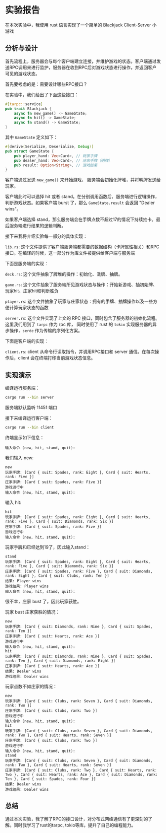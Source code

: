 # 实验报告

在本次实验中，我使用 rust 语言实现了一个简单的 Blackjack Client-Server 小游戏 

## 分析与设计

首先流程上，服务器会与每个客户端建立连接，并维护游戏的状态。客户端通过发送RPC调用来进行监护，服务器在收到RPC后对游戏状态进行操作，并返回客户可见的游戏状态。

首先要考虑的是：需要设计哪些RPC接口？ 

在实验中，我们给出了下面这些接口：

```rust
#[tarpc::service]
pub trait Blackjack {
    async fn new_game() -> GameState;
    async fn hit() -> GameState;
    async fn stand() -> GameState;
}
```

其中 `GameState` 定义如下：

```rust
#[derive(Serialize, Deserialize, Debug)]
pub struct GameState {
    pub player_hand: Vec<Card>, // 玩家手牌
    pub dealer_hand: Vec<Card>, // 庄家手牌（明牌）
    pub result: Option<String>, // 游戏结果
}
```

客户端通过发送 `new_game()` 来开始游戏， 服务端会初始化牌堆，并将明牌发送给玩家。

客户端此时可以选择 hit 或者 stand。在分别调用函数后，服务端进行逻辑操作，判断游戏状态。如果客户端 burst 了，那么 `GameState.result` 会返回 "Dealer wins"。

如果客户端选择 stand，那么服务端会在手牌点数不超过17的情况下持续抽卡。最后服务端进行结果的逻辑判断。

接下来我将介绍实验每一部分的具体实现：

`lib.rs`: 这个文件提供了客户端服务端都需要的数据结构（卡牌属性相关）和RPC接口。在编译的时候，这一部分作为库文件被提供给客户端与服务端

下面是服务端的实现：

`deck.rs`: 这个文件抽象了牌堆的操作：初始化、洗牌、抽牌。

`game.rs`: 这个文件抽象了服务端所见游戏状态与操作：开始新游戏、抽初始牌、玩家hit、庄家hit和判断胜负

`player.rs`: 这个文件抽象了玩家与庄家状态：拥有的手牌、抽牌操作以及一些方便计算玩家状态的函数

`server.rs`: 这个文件实现了上文的 RPC 接口，同时包含了服务器的初始化流程。这里我们用到了 `tarpc` 作为 rpc 库， 同时使用了 rust 的 `tokio` 实现服务器的异步操作，`serde` 作为传输的序列化方案。  

下面是客户端的实现：

`client.rs`: client 从命令行读取指令，并调用RPC接口和 server 通信。在每次操作后，client 会在终端打印当前游戏状态信息。

## 实现演示

编译运行服务端：

```bash
cargo run --bin server
```

服务端默认监听 11451 端口

接下来编译运行客户端：

```bash
cargo run --bin client
```

终端显示如下信息：

```
输入命令 (new, hit, stand, quit):
```

我们输入 new:

```
new
玩家手牌: [Card { suit: Spades, rank: Eight }, Card { suit: Hearts, rank: Five }]
庄家手牌: [Card { suit: Spades, rank: Five }]
游戏进行中
输入命令 (new, hit, stand, quit):
```

输入 hit:

```
hit
玩家手牌: [Card { suit: Spades, rank: Eight }, Card { suit: Hearts, rank: Five }, Card { suit: Diamonds, rank: Six }]
庄家手牌: [Card { suit: Spades, rank: Five }]
游戏进行中
输入命令 (new, hit, stand, quit):
```

玩家手牌和已经达到19了，因此输入stand：

```
stand
玩家手牌: [Card { suit: Spades, rank: Eight }, Card { suit: Hearts, rank: Five }, Card { suit: Diamonds, rank: Six }]
庄家手牌: [Card { suit: Spades, rank: Five }, Card { suit: Diamonds, rank: Eight }, Card { suit: Clubs, rank: Ten }]
结果: Player wins
游戏结果: Player wins
输入命令 (new, hit, stand, quit):
```

很不幸，庄家 bust 了，因此玩家获胜。

玩家 bust 庄家获胜的情况：

```
new
玩家手牌: [Card { suit: Diamonds, rank: Nine }, Card { suit: Spades, rank: Ten }]
庄家手牌: [Card { suit: Hearts, rank: Ace }]
游戏进行中
输入命令 (new, hit, stand, quit):
hit
玩家手牌: [Card { suit: Diamonds, rank: Nine }, Card { suit: Spades, rank: Ten }, Card { suit: Diamonds, rank: Eight }]
庄家手牌: [Card { suit: Hearts, rank: Ace }]
结果: Dealer wins
游戏结果: Dealer wins
```

玩家点数不如庄家的情况：

```
new
玩家手牌: [Card { suit: Clubs, rank: Seven }, Card { suit: Diamonds, rank: Two }]
庄家手牌: [Card { suit: Clubs, rank: Two }]
游戏进行中
输入命令 (new, hit, stand, quit):
hit
玩家手牌: [Card { suit: Clubs, rank: Seven }, Card { suit: Diamonds, rank: Two }, Card { suit: Hearts, rank: Seven }]
庄家手牌: [Card { suit: Clubs, rank: Two }]
游戏进行中
输入命令 (new, hit, stand, quit):
stand
玩家手牌: [Card { suit: Clubs, rank: Seven }, Card { suit: Diamonds, rank: Two }, Card { suit: Hearts, rank: Seven }]
庄家手牌: [Card { suit: Clubs, rank: Two }, Card { suit: Hearts, rank: Two }, Card { suit: Hearts, rank: Ace }, Card { suit: Diamonds, rank: Ten }, Card { suit: Spades, rank: Four }]
结果: Dealer wins
游戏结果: Dealer wins
```

## 总结

通过本次实验，我了解了RPC的接口设计，对分布式网络通信有了更深刻的了解。同时我学习了rust的tarpc, tokio等库，提升了自己的编程能力。